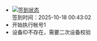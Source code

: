 - [![签到状态](https://github.com/womade/Cloud189-Actions/actions/workflows/main.yml/badge.svg?branch=main)](https://github.com/womade/Cloud189-Actions/actions/workflows/main.yml) <br> 签到时间：2025-10-18 00:43:02
- 开始执行帐号1
- 设备ID不存在，需要二次设备校验
